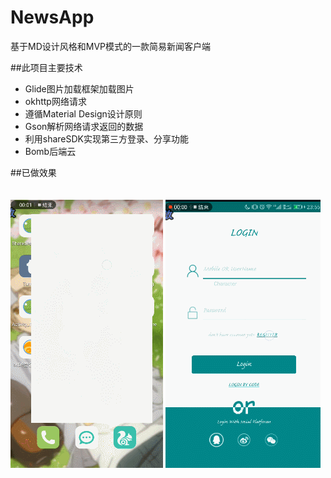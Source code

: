 # NewsApp
基于MD设计风格和MVP模式的一款简易新闻客户端


##此项目主要技术
* Glide图片加载框架加载图片
* okhttp网络请求
* 遵循Material Design设计原则
* Gson解析网络请求返回的数据
* 利用shareSDK实现第三方登录、分享功能
* Bomb后端云


##已做效果
</br>
</br>
</br>
![登录](https://github.com/RememberGpz/NewsApp/blob/master/shootscreen/login.gif)   ![登录](https://github.com/RememberGpz/NewsApp/blob/master/shootscreen/register.gif)

